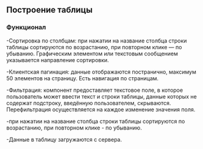 ## Построение таблицы

### Функционал

-Сортировка по столбцам: при нажатии на название столбца строки таблицы сортируются по возрастанию, при повторном клике — по убыванию. Графическим элементом или текстовым сообщением указывается направление сортировки.

-Клиентская пагинация: данные отображаются постранично, максимум 50 элементов на страницу. Есть навигация по страницам.

-Фильтрация: компонент предоставляет текстовое поле, в которое пользователь может ввести текст и строки таблицы, данные которых не содержат подстроку, введённую пользователем, скрываются.  Перефильтрация осуществляется на каждое изменение значения поля.

-при нажатии на название столбца строки таблицы сортируются по возрастанию, при повторном клике - по убыванию.

-Данные в таблицу загружаются с сервера. 